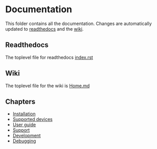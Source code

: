 Documentation
===================

This folder contains all the documentation. Changes are automatically updated to [readthedocs](https://home-assistant-ocpp.readthedocs.io) and the 
[wiki](https://github.com/lbbrhzn/ocpp/wiki).

Readthedocs
-----------
The toplevel file for readthedocs [index.rst](index.rst)

Wiki
----
The toplevel file for the wiki is [Home.md](Home.md)

Chapters
---------
* [Installation](installation.md)
* [Supported devices](supported-devices.md)
* [User guide](user-guide.md)
* [Support](support.md)
* [Development](development.md)
* [Debugging](debugging.md)

